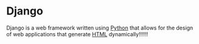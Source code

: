 # Django

Django is a web framework written using [Python](/wiki/Python) that allows for the design of web applications that generate [HTML](/wiki/HTML) dynamically!!!!!!

